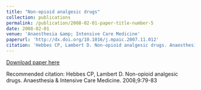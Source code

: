 ```yaml
---
title: "Non-opioid analgesic drugs"
collection: publications
permalink: /publication/2008-02-01-paper-title-number-5
date: 2008-02-01
venue: 'Anaesthesia &amp; Intensive Care Medicine'
paperurl: 'http://dx.doi.org/10.1016/j.mpaic.2007.11.012'
citation: 'Hebbes CP, Lambert D. Non-opioid analgesic drugs. Anaesthesia &amp; Intensive Care Medicine. 2008;9:79-83'
---
```


<a href='http://dx.doi.org/10.1016/j.mpaic.2007.11.012'>Download paper here</a>

Recommended citation: Hebbes CP, Lambert D. Non-opioid analgesic drugs. Anaesthesia & Intensive Care Medicine. 2008;9:79-83